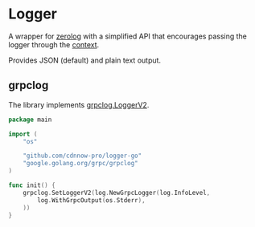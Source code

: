 # Logger

A wrapper for [zerolog](https://github.com/rs/zerolog) with a simplified API that encourages
passing the logger through the [context](https://pkg.go.dev/context#Context).

Provides JSON (default) and plain text output.

## grpclog

The library implements [grpclog.LoggerV2](https://pkg.go.dev/google.golang.org/grpc/grpclog#LoggerV2).

```go
package main

import (
	"os"

	"github.com/cdnnow-pro/logger-go"
	"google.golang.org/grpc/grpclog"
)

func init() {
	grpclog.SetLoggerV2(log.NewGrpcLogger(log.InfoLevel,
		log.WithGrpcOutput(os.Stderr),
	))
}
```
